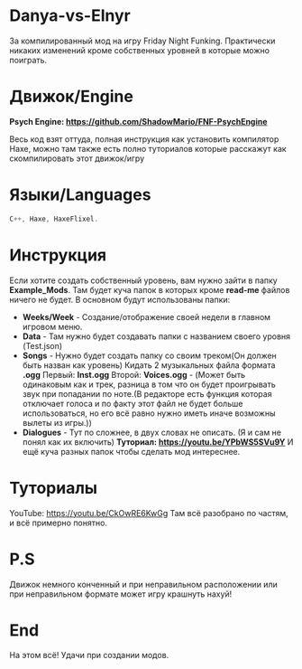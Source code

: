 # Danya-vs-Elnyr
За компилированный мод на игру Friday Night Funking. Практически никаких изменений кроме собственных уровней в которые можно поиграть. 

# Движок/Engine
**Psych Engine: https://github.com/ShadowMario/FNF-PsychEngine**

Весь код взят оттуда, полная инструкция как установить компилятор Haxe, можно там также есть полно туториалов которые расскажут как скомпилировать этот движок/игру

# Языки/Languages
```cpp
C++, Haxe, HaxeFlixel.
```

# Инструкция

Если хотите создать собственный уровень, вам нужно зайти в папку **Example_Mods**.
Там будет куча папок в которых кроме **read-me** файлов ничего не будет.
В основном будут использованы папки:
- **Weeks/Week** - Создание/отображение своей недели в главном игровом меню.
- **Data** - Там нужно будет создавать папки с названием своего уровня (Test.json)
- **Songs** - Нужно будет создать папку со своим треком(Он должен быть назван как уровень) Кидать 2 музыкальных файла формата **.ogg** Первый: **Inst.ogg** Второй: **Voices.ogg** - (Может быть одинаковым как и трек, разница в том что он будет проигрывать звук при попадании по ноте.(В редакторе есть функция которая отключает голоса и по факту этот файл не будет больше использоваться, но его всё равно нужно иметь иначе возможны вылеты из игры.))
- **Dialogues** - Тут по сложнее, в двух словах не описать. (Я и сам не понял как их включить) **Туториал: https://youtu.be/YPbWS5SVu9Y**
И ещё куча разных папок чтобы сделать мод интереснее.

# Туториалы

YouTube: https://youtu.be/CkOwRE6KwGg
Там всё разобрано по частям, и всё примерно понятно.

# P.S

Движок немного конченный и при неправильном расположении или при неправильном формате может игру крашнуть нахуй!

# End

На этом всё! Удачи при создании модов.

